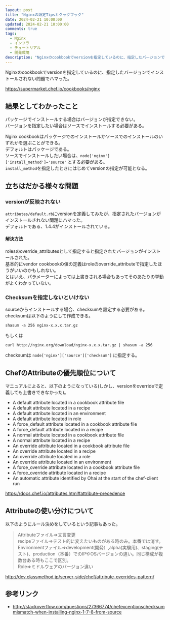```yaml
---
layout: post
title: "Nginxの設定Tipsとクックブック"
date: 2024-02-21 10:00:00
updated: 2024-02-21 10:00:00
comments: true
tags:
  - Nginx
  - インフラ
  - チュートリアル
  - 開発環境
description: "Nginxのcookbookでversionを指定しているのに、指定したバージョンでインストールされない問題でハマった。結果としてわかったことはパッケージでインストールする場合はバージョンが指定できない。バージョンを指定したい場合はソースでインストールする必要がある。"
---
```


Nginxのcookbookでversionを指定しているのに、指定したバージョンでインストールされない問題でハマった。

https://supermarket.chef.io/cookbooks/nginx

## 結果としてわかったこと

パッケージでインストールする場合はバージョンが指定できない。  
バージョンを指定したい場合はソースでインストールする必要がある。  

Nginx cookbookはパッケージでのインストールかソースでのインストールのいずれかを選ぶことができる。  
デフォルトはパッケージである。  
ソースでインストールしたい場合は、`node['nginx']['install_method']='source'` とする必要がある。  
`install_method`を指定したときにはじめてversionの指定が可能となる。

## 立ちはだかる様々な問題
### versionが反映されない

`attributes/default.rb`にversionを定義してみたが、指定されたバージョンがインストールされない問題にハマった。  
デフォルトである、1.4.4がインストールされている。

#### 解決方法

rolesのoverride_attributesとして指定すると指定されたバージョンがインストールされた。  
基本的にvendor cookbookの値の定義はroleのoverride_attributeで指定したほうがいいのかもしれない。  
とはいえ、パラメーターによっては上書きされる場合もあってそのあたりの挙動がよくわかっていない。

### Checksumを指定しないといけない

sourceからインストールする場合、checksumを設定する必要がある。  
checksumは以下のようにして作成できる。


```
shasum -a 256 nginx-x.x.x.tar.gz

```

もしくは


```
curl http://nginx.org/download/nginx-x.x.x.tar.gz | shasum -a 256

```

checksumは `node['nginx']['source']['checksum']` に指定する。

## ChefのAttributeの優先順位について

マニュアルによると、以下のようになっている(しかし、versionをoverrideで定義しても上書きできなかった)。

- A default attribute located in a cookbook attribute file
- A default attribute located in a recipe
- A default attribute located in an environment
- A default attribute located in role
- A force_default attribute located in a cookbook attribute file
- A force_default attribute located in a recipe
- A normal attribute located in a cookbook attribute file
- A normal attribute located in a recipe
- An override attribute located in a cookbook attribute file
- An override attribute located in a recipe
- An override attribute located in a role
- An override attribute located in an environment
- A force_override attribute located in a cookbook attribute file
- A force_override attribute located in a recipe
- An automatic attribute identified by Ohai at the start of the chef-client run

https://docs.chef.io/attributes.html#attribute-precedence

## Attributeの使い分けについて

以下のようにルール決めをしているという記事もあった。

> Attributeファイル=>文言変更  
> recipeファイル=>テスト的に変えたいものがある時のみ。本番では消す。  
> Environmentファイル=>development(開発）,alpha(実験用)、staging(テスト)、production（本番）でのIPやOSバージョンの違い。同じ構成が複数台ある時もここで区別。  
> Role=>ミドルウェアのバージョン違い

http://dev.classmethod.jp/server-side/chef/attribute-overrides-pattern/

## 参考リンク

- http://stackoverflow.com/questions/27366774/chefexceptionschecksummismatch-when-installing-nginx-1-7-8-from-source
